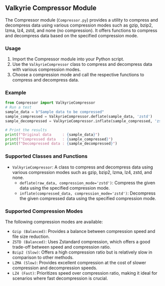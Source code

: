 ## Valkyrie Compressor Module

The Compressor module (`Compressor.py`) provides a utility to compress and decompress data using various compression modes such as gzip, bzip2, lzma, lz4, zstd, and none (no compression). It offers functions to compress and decompress data based on the specified compression mode.

### Usage

1. Import the Compressor module into your Python script.
2. Use the `ValkyrieCompressor` class to compress and decompress data with various compression modes.
3. Choose a compression mode and call the respective functions to compress and decompress data.

### Example

```python
from Compressor import ValkyrieCompressor
# Run a test
sample_data = b"Sample data to be compressed"
sample_compressed = ValkyrieCompressor.deflate(sample_data, 'zstd')
sample_decompressed = ValkyrieCompressor.inflate(sample_compressed, 'zstd')

# Print the results
print(f"Original data     : {sample_data}")
print(f"Compressed data   : {sample_compressed}")
print(f"Decompressed data : {sample_decompressed}")
```

### Supported Classes and Functions

- `ValkyrieCompressor`: A class to compress and decompress data using various compression modes such as gzip, bzip2, lzma, lz4, zstd, and none.
    - `deflate(raw_data, compression_mode='zstd')`: Compress the given data using the specified compression mode.
    - `inflate(compressed_data, compression_mode='zstd')`: Decompress the given compressed data using the specified compression mode.

### Supported Compression Modes

The following compression modes are available:
- `Gzip (Balanced)`: Provides a balance between compression speed and file size reduction.
- `ZSTD (Balanced)`: Uses Zstandard compression, which offers a good trade-off between speed and compression ratio.
- `Bzip2 (Slow)`: Offers a high compression ratio but is relatively slow in comparison to other methods.
- `LZMA (Slow)`: Provides excellent compression at the cost of slower compression and decompression speeds.
- `LZ4 (Fast)`: Prioritizes speed over compression ratio, making it ideal for scenarios where fast decompression is crucial.
